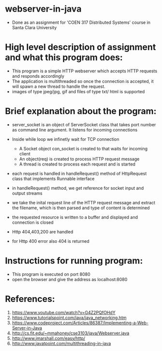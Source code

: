 # webserver-in-java
- Done as an assignment for  'COEN 317 Distributed Systems' course in Santa Clara University 

# High level description of assignment and what this program does:

* This program is a simple HTTP webserver which accepts HTTP requests and responds accordingly
* The application is multithreaded so once the connection is accepted, it will spawn a new thread to handle the request.
* images of type jpeg/jpg, gif and files of type txt/ html is supported

# Brief explanation about the program:
- server_socket is an object of ServerSocket class that takes port number as command line argument. It listens for incoming connections
- Inside while loop we infinetly wait for TCP connection
  - A Socket object con_socket is created to that waits for incoming client 
  - An object(req) is created to process HTTP request message
  - A thread is created to process each request and is started
- each request is handled in handleRequest() method of HttpRequest class that implements Runnable interface
- in handleRequest() method, we get reference for socket input and output streams
- we take the inital request line of the HTTP request message and extract the filename, which is then parsed and type of content is determined
- the requested resource is written to a buffer and displayed and connection is closed

- Http 404,403,200 are handled
- for Http 400 error also 404 is returned


	
# Instructions for running program:
- This program is executed on port 8080
- open the browser and give the address as localhost:8080

# References:
1. https://www.youtube.com/watch?v=G4Z2PQfOHdY
2. https://www.tutorialspoint.com/java/java_networking.htm
3. https://www.codeproject.com/Articles/86387/Implementing-a-Web-Server-in-Java
4. http://cs.fit.edu/~mmahoney/cse3103/java/Webserver.java
5. http://www.jmarshall.com/easy/http/
6. http://www.javatpoint.com/multithreading-in-java
